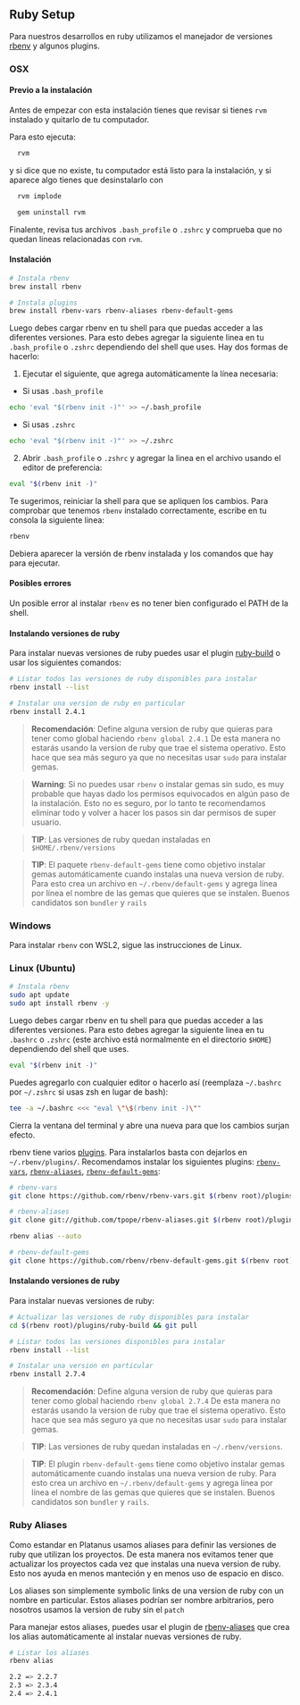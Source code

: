 ## Ruby Setup

Para nuestros desarrollos en ruby utilizamos el manejador de versiones [rbenv](https://github.com/rbenv/rbenv) y algunos plugins.

### OSX

#### Previo a la instalación
Antes de empezar con esta instalación tienes que revisar si tienes `rvm` instalado y quitarlo de tu computador.

Para esto ejecuta:
```bash
  rvm
  ```
y si dice que no existe, tu computador está listo para la instalación, y si aparece algo tienes que desinstalarlo con
```bash
  rvm implode

  gem uninstall rvm
  ```
  Finalente, revisa tus archivos `.bash_profile` o `.zshrc` y comprueba que no quedan lineas relacionadas con `rvm`.

#### Instalación
```bash
# Instala rbenv
brew install rbenv

# Instala plugins
brew install rbenv-vars rbenv-aliases rbenv-default-gems
```

Luego debes cargar rbenv en tu shell para que puedas acceder a las diferentes versiones. Para esto debes agregar la siguiente linea en tu `.bash_profile` o `.zshrc` dependiendo del shell que uses. Hay dos formas de hacerlo:

1. Ejecutar el siguiente, que agrega automáticamente la línea necesaria:
  * Si usas `.bash_profile`
  ```bash
  echo 'eval "$(rbenv init -)"' >> ~/.bash_profile
  ```
  * Si usas `.zshrc`
  ```bash
  echo 'eval "$(rbenv init -)"' >> ~/.zshrc
  ```

2. Abrir  `.bash_profile` o `.zshrc` y agregar la linea en el archivo usando el editor de preferencia:

```bash
eval "$(rbenv init -)"
```

Te sugerimos, reiniciar la shell para que se apliquen los cambios. Para comprobar que tenemos `rbenv` instalado correctamente, escribe en tu consola la siguiente linea:

```bash
rbenv
```

Debiera aparecer la versión de rbenv instalada y los comandos que hay para ejecutar.

#### Posibles errores
Un posible error al instalar `rbenv` es no tener bien configurado el PATH de la shell.


#### Instalando versiones de ruby

Para instalar nuevas versiones de ruby puedes usar el plugin [ruby-build](https://github.com/rbenv/ruby-build) o usar los siguientes comandos:

```bash
# Listar todos las versiones de ruby disponibles para instalar
rbenv install --list

# Instalar una version de ruby en particular
rbenv install 2.4.1
```

> **Recomendación**: Define alguna version de ruby que quieras para tener como global haciendo `rbenv global 2.4.1`  De esta manera no estarás usando la version de ruby que trae el sistema operativo. Esto hace que sea más seguro ya que no necesitas usar `sudo` para instalar gemas.

> **Warning**: Si no puedes usar `rbenv` o instalar gemas sin sudo, es muy probable que hayas dado los permisos equivocados en algún paso de la instalación. Esto no es seguro, por lo tanto te recomendamos eliminar todo y volver a hacer los pasos sin dar permisos de super usuario.

> **TIP**: Las versiones de ruby quedan instaladas en `$HOME/.rbenv/versions`

> **TIP**: El paquete `rbenv-default-gems` tiene como objetivo instalar gemas automáticamente cuando instalas una nueva version de ruby. Para esto crea un archivo en `~/.rbenv/default-gems` y agrega línea por línea el nombre de las gemas que quieres que se instalen. Buenos candidatos son `bundler` y `rails`

### Windows

Para instalar `rbenv` con WSL2, sigue las instrucciones de Linux.

### Linux (Ubuntu)

```bash
# Instala rbenv
sudo apt update
sudo apt install rbenv -y
```

Luego debes cargar rbenv en tu shell para que puedas acceder a las diferentes versiones. Para esto debes agregar la siguiente linea en tu `.bashrc` o `.zshrc` (este archivo está normalmente en el directorio `$HOME`) dependiendo del shell que uses.

```bash
eval "$(rbenv init -)"
```

Puedes agregarlo con cualquier editor o hacerlo así (reemplaza `~/.bashrc` por `~/.zshrc` si usas zsh en lugar de bash):

```bash
tee -a ~/.bashrc <<< "eval \"\$(rbenv init -)\""
```

Cierra la ventana del terminal y abre una nueva para que los cambios surjan efecto.

rbenv tiene varios [plugins](https://github.com/rbenv/rbenv/wiki/Plugins). Para instalarlos basta con dejarlos en `~/.rbenv/plugins/`. Recomendamos instalar los siguientes plugins: [`rbenv-vars`](https://github.com/rbenv/rbenv-vars), [`rbenv-aliases`](https://github.com/tpope/rbenv-aliases), [`rbenv-default-gems`](https://github.com/rbenv/rbenv-default-gems):

```bash
# rbenv-vars
git clone https://github.com/rbenv/rbenv-vars.git $(rbenv root)/plugins/rbenv-vars
```
```bash
# rbenv-aliases
git clone git://github.com/tpope/rbenv-aliases.git $(rbenv root)/plugins/rbenv-aliases

rbenv alias --auto
```
```bash
# rbenv-default-gems
git clone https://github.com/rbenv/rbenv-default-gems.git $(rbenv root)/plugins/rbenv-default-gems

```

#### Instalando versiones de ruby

Para instalar nuevas versiones de ruby:

```bash
# Actualizar las versiones de ruby disponibles para instalar
cd $(rbenv root)/plugins/ruby-build && git pull

# Listar todos las versiones disponibles para instalar
rbenv install --list

# Instalar una version en particular
rbenv install 2.7.4
```

> **Recomendación**: Define alguna version de ruby que quieras para tener como global haciendo `rbenv global 2.7.4`  De esta manera no estarás usando la version de ruby que trae el sistema operativo. Esto hace que sea más seguro ya que no necesitas usar `sudo` para instalar gemas.

> **TIP**: Las versiones de ruby quedan instaladas en `~/.rbenv/versions`.

> **TIP**: El plugin `rbenv-default-gems` tiene como objetivo instalar gemas automáticamente cuando instalas una nueva version de ruby. Para esto crea un archivo en `~/.rbenv/default-gems` y agrega línea por línea el nombre de las gemas que quieres que se instalen. Buenos candidatos son `bundler` y `rails`.

### Ruby Aliases

Como estandar en Platanus usamos aliases para definir las versiones de ruby que utilizan los proyectos. De esta manera nos evitamos tener que actualizar los proyectos cada vez que instalas una nueva version de ruby. Esto nos ayuda en menos manteción y en menos uso de espacio en disco.

Los aliases son simplemente symbolic links de una version de ruby con un nombre en particular. Estos aliases podrían ser nombre arbitrarios, pero nosotros usamos la version de ruby sin el `patch`

Para manejar estos aliases, puedes usar el plugin de [rbenv-aliases](https://github.com/tpope/rbenv-aliases) que crea los alias automáticamente al instalar nuevas versiones de ruby.

```bash
# Listar los aliases
rbenv alias

2.2 => 2.2.7
2.3 => 2.3.4
2.4 => 2.4.1
```
